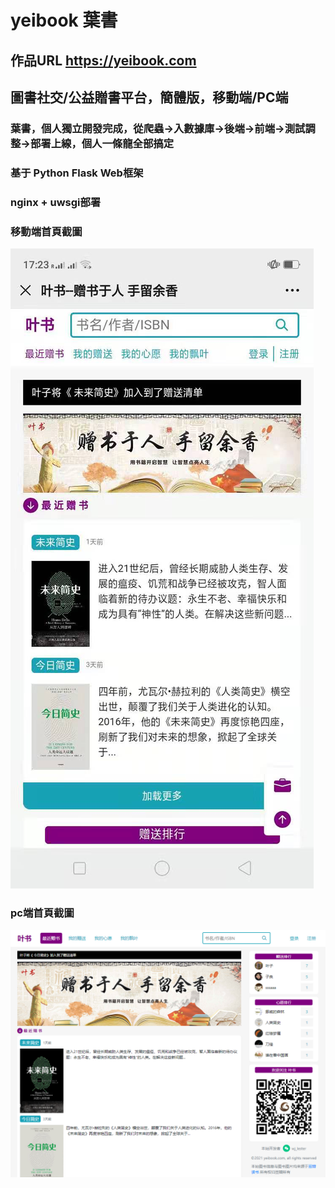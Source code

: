 # yeibook 葉書
## 作品URL https://yeibook.com
## 圖書社交/公益贈書平台，簡體版，移動端/PC端
### 葉書，個人獨立開發完成，從爬蟲->入數據庫->後端->前端->測試調整->部署上線，個人一條龍全部搞定
### 基于 Python Flask Web框架
### nginx + uwsgi部署
### 移動端首頁截圖
![img](https://github.com/wjl77/yeibook/blob/main/%E5%BE%AE%E4%BF%A1%E5%9B%BE%E7%89%87_20210125172420.jpg)
### pc端首頁截圖
![img2](https://github.com/wjl77/yeibook/blob/main/%E5%BE%AE%E4%BF%A1%E6%88%AA%E5%9B%BE_20210125172927.png)
